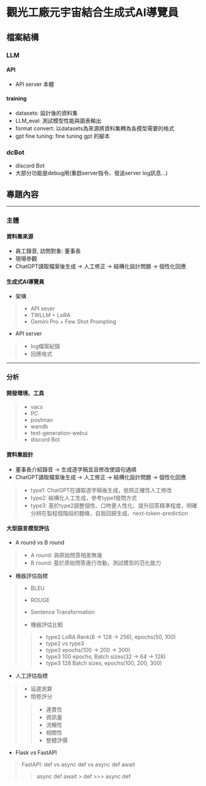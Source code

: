 # 觀光工廠元宇宙結合生成式AI導覽員

## 檔案結構

### LLM

#### API

* API server 本體

#### training

* datasets: 設計後的資料集
* LLM_eval: 測試模型性能與圖表輸出
* format convert: 以datasets為來源將資料集轉為各模型需要的格式
* gpt fine tuning: fine tuning gpt 的腳本

### dcBot

* discord Bot
* 大部分功能是debug用(重啟server指令、發送server log訊息...)

## 專題內容

---

### 主體

#### 資料集來源

* 員工錄音, 訪問對象: 董事長
* 現場參觀
* ChatGPT讀取檔案後生成 -> 人工修正 -> 結構化設計問題 -> 個性化回應

#### 生成式AI導覽員

* 架構

> * API sever
> * TWLLM + LoRA
> * Gemini Pro + Few Shot Prompting

* API server

> * log檔案紀錄
> * 回應格式

---

### 分析

#### 開發環境、工具

> * vacs
> * PC
> * postman
> * wandb
> * text-generation-webui
> * discord Bot

#### 資料集設計

* 董事長介紹錄音 -> 生成逐字稿並且修改使語句通順
* ChatGPT讀取檔案後生成 -> 人工修正 -> 結構化設計問題 -> 個性化回應

> * type1: ChatGPT在讀取逐字稿後生成，依照正確性人工修改
> * type2: 結構化人工生成，參考type1發問方式
> * type3: 基於type2調整個性、口吻更人性化、提升回答精準程度，明確分辨在製程個階段的麵條，自我回歸生成、next-token-prediction

#### 大型語言模型評估

* A round vs B round

> * A round: 與原始問答相差無幾
> * B round: 基於原始問答進行改動，測試模型的范化能力

* 機器評估指標

> * BLEU
> * ROUGE
> * Sentence Transformation
>
> * 機器評估比較
>>
>>* type2 LoRA Rank(8 -> 128 -> 256), epochs(50, 100)
>>* type2 vs type3
>>* type3 epochs(100 -> 200 -> 300)
>>* type3 100 epochs, Batch sizes(32 -> 64 -> 128)
>>* type3 128 Batch sizes, epochs(100, 200, 300)

* 人工評估指標

> * 延遲測算
> * 問卷評分
>
>> * 連貫性
>> * 資訊量
>> * 流暢性
>> * 相關性
>> * 整體評價

* Flask vs FastAPI

> FastAPI: def vs async def vs async def await
>> async def await > def >>> async def
